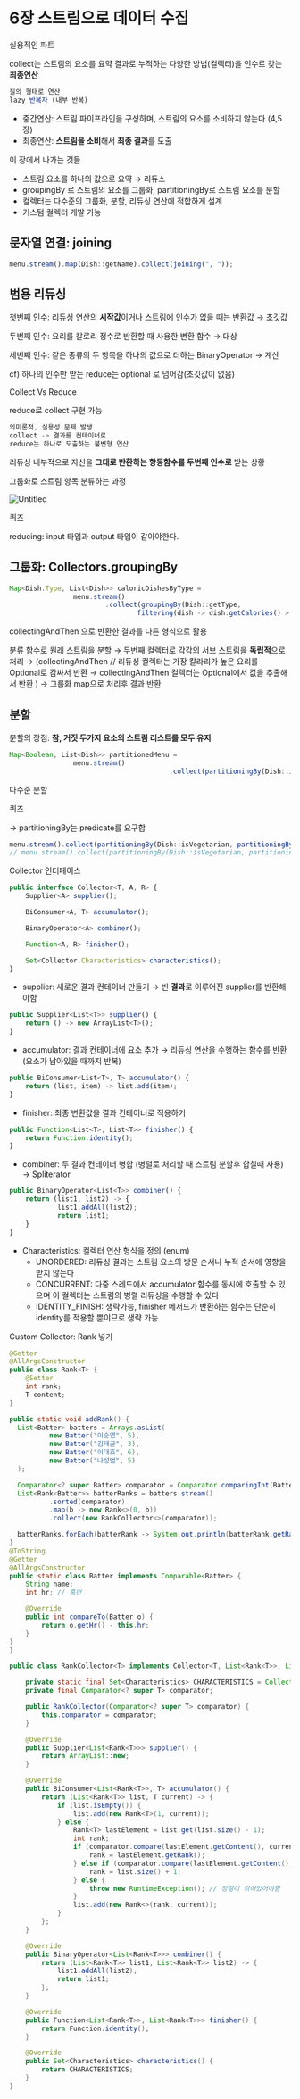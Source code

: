# 6장 스트림으로 데이터 수집

실용적인 파트 

collect는 스트림의 요소를 요약 결과로 누적하는 다양한 방법(컬렉터)을 인수로 갖는 **최종연산**

```jsx
질의 형태로 연산
lazy 반복자 (내부 반복)
```

- 중간연산: 스트림 파이프라인을 구성하며, 스트림의 요소를 소비하지 않는다 (4,5장)
- 최종연산: **스트림을 소비**해서 **최종 결과**를 도출

이 장에서 나가는 것들 

- 스트림 요소를 하나의 값으로 요약 → 리듀스
- groupingBy 로 스트림의 요소를 그룹화, partitioningBy로 스트림 요소를 분할
- 컬렉터는 다수준의 그룹화, 분할, 리듀싱 연산에 적합하게 설계
- 커스텀 컬렉터 개발 가능

## 문자열 연결: joining

```jsx
menu.stream().map(Dish::getName).collect(joining(", "));
```

## 범용 리듀싱

첫번째 인수: 리듀싱 연산의 **시작값**이거나 스트림에 인수가 없을 때는 반환값  → 초깃값

두번째 인수: 요리를 칼로리 정수로 반환할 때 사용한 변환 함수  → 대상

세번째 인수: 같은 종류의 두 항목을 하나의 값으로 더하는 BinaryOperator → 계산 

cf) 하나의 인수만 받는 reduce는 optional 로 넘어감(초깃값이 없음)

Collect Vs Reduce 

reduce로 collect 구현 가능 

```jsx
의미론적, 실용성 문제 발생 
collect -> 결과를 컨테이너로 
reduce는 하나로 도출하는 불변형 연산 
```

리듀싱 내부적으로 자신을 **그대로 반환하는 항등함수를  두번째 인수로** 받는 상황

그룹화로 스트림 항목 분류하는 과정 

![Untitled](https://s3-us-west-2.amazonaws.com/secure.notion-static.com/24cf2b19-cec8-4567-aff9-2724a94db659/Untitled.png)

퀴즈

reducing: input 타입과 output 타입이 같아야한다. 

## 그룹화: Collectors.groupingBy

```jsx
Map<Dish.Type, List<Dish>> caloricDishesByType =
                menu.stream()
                        .collect(groupingBy(Dish::getType,
                                filtering(dish -> dish.getCalories() > 500, toList())));
```

collectingAndThen 으로 반환한 결과를 다른 형식으로 활용 

분류 함수로 원래 스트림을 분할 → 두번째 컬렉터로 각각의 서브 스트림을 **독립적**으로 처리 → (collectingAndThen //  리듀싱 컬렉터는 가장 칼라리가 높은 요리를 Optional로 감싸서 반환 → collectingAndThen 컬렉터는 Optional에서 값을 추출해서 반환 )
→ 그룹화 map으로 처리후 결과 반환 

## 분할

분할의 장점: **참, 거짓 두가지 요소의 스트림 리스트를 모두 유지** 

```jsx
Map<Boolean, List<Dish>> partitionedMenu =
                menu.stream()
										.collect(partitioningBy(Dish::isVegetarian));
```

다수준 분할 

퀴즈

→ partitioningBy는 predicate를 요구함 

```jsx
menu.stream().collect(partitioningBy(Dish::isVegetarian, partitioningBy(d -> d.getCalories() > 500)));
// menu.stream().collect(partitioningBy(Dish::isVegetarian, partitioningBy(Dish::getCalories))); compile fail
```

Collector 인터페이스 

```jsx
public interface Collector<T, A, R> {
    Supplier<A> supplier();

    BiConsumer<A, T> accumulator();

    BinaryOperator<A> combiner();

    Function<A, R> finisher();

    Set<Collector.Characteristics> characteristics();
}
```

- supplier: 새로운 결과 컨테이너 만들기 → 빈 **결과**로 이루어진 supplier를 반환해야함

```jsx
public Supplier<List<T>> supplier() {
	return () -> new ArrayList<T>();
}
```

- accumulator: 결과 컨테이너에 요소 추가 → 리듀싱 연산을 수행하는 함수를 반환 (요소가 남아있을 때까지 반복)

```jsx
public BiConsumer<List<T>, T> accumulator() {
	return (list, item) -> list.add(item);
}
```

- finisher: 최종 변환값을 결과 컨테이너로 적용하기

```jsx
public Function<List<T>, List<T>> finisher() {
	return Function.identity();
}
```

- combiner: 두 결과 컨테이너 병합  (병렬로 처리할 때 스트림 분할후 합칠때 사용) → Spliterator

```jsx
public BinaryOperator<List<T>> combiner() {
	return (list1, list2) -> {
			list1.addAll(list2);
			return list1;
	}
}
```

- Characteristics: 컬렉터 연산 형식을 정의 (enum)
    - UNORDERED: 리듀싱 결과는 스트림 요소의 방문 순서나 누적 순서에 영향을 받지 않는다
    - CONCURRENT: 다중 스레드에서 accumulator 함수를 동시에 호출할 수 있으며 이 컬렉터는 스트림의 병렬 리듀싱을 수행할 수 있다
    - IDENTITY_FINISH: 생략가능, finisher 메서드가 반환하는 함수는 단순히 identity를 적용할 뿐이므로 생략 가능

Custom Collector: Rank 넣기

```java
@Getter
@AllArgsConstructor
public class Rank<T> {
    @Setter
    int rank;
    T content;
}
```

```java
public static void addRank() {
  List<Batter> batters = Arrays.asList(
          new Batter("이승엽", 5),
          new Batter("김태균", 3),
          new Batter("이대호", 6),
          new Batter("나성범", 5)
  );

  Comparator<? super Batter> comparator = Comparator.comparingInt(Batter::getHr).reversed();
  List<Rank<Batter>> batterRanks = batters.stream()
          .sorted(comparator)
          .map(b -> new Rank<>(0, b))
          .collect(new RankCollector<>(comparator));

  batterRanks.forEach(batterRank -> System.out.println(batterRank.getRank() + " " + batterRank.getContent().getName()));
}
@ToString
@Getter
@AllArgsConstructor
public static class Batter implements Comparable<Batter> {
    String name;
    int hr; // 홈런

    @Override
    public int compareTo(Batter o) {
        return o.getHr() - this.hr;
    }
}
}
```

```java
public class RankCollector<T> implements Collector<T, List<Rank<T>>, List<Rank<T>>> {

    private static final Set<Characteristics> CHARACTERISTICS = Collections.unmodifiableSet(EnumSet.of(Characteristics.IDENTITY_FINISH));
    private final Comparator<? super T> comparator;

    public RankCollector(Comparator<? super T> comparator) {
        this.comparator = comparator;
    }

    @Override
    public Supplier<List<Rank<T>>> supplier() {
        return ArrayList::new;
    }

    @Override
    public BiConsumer<List<Rank<T>>, T> accumulator() {
        return (List<Rank<T>> list, T current) -> {
            if (list.isEmpty()) {
                list.add(new Rank<T>(1, current));
            } else {
                Rank<T> lastElement = list.get(list.size() - 1);
                int rank;
                if (comparator.compare(lastElement.getContent(), current) == 0) {
                    rank = lastElement.getRank();
                } else if (comparator.compare(lastElement.getContent(), current) < 0) {
                    rank = list.size() + 1;
                } else {
                    throw new RuntimeException(); // 정렬이 되어있어야함
                }
                list.add(new Rank<>(rank, current));
            }
        };
    }

    @Override
    public BinaryOperator<List<Rank<T>>> combiner() {
        return (List<Rank<T>> list1, List<Rank<T>> list2) -> {
            list1.addAll(list2);
            return list1;
        };
    }

    @Override
    public Function<List<Rank<T>>, List<Rank<T>>> finisher() {
        return Function.identity();
    }

    @Override
    public Set<Characteristics> characteristics() {
        return CHARACTERISTICS;
    }
}
```

